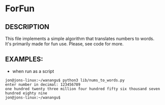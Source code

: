 # ForFun

DESCRIPTION
------------
This file implements a simple algorithm that translates numbers to words. It's primarily made for fun use. Please, see code for more.


EXAMPLES:
--------
- when run as a script

```
jon@jons-linux:~/wanangu$ python3 lib/nums_to_words.py
enter number in decimal: 123456789
one hundred twenty three million four hundred fifty six thousand seven hundred eighty nine
jon@jons-linux:~/wanangu$ 
```
